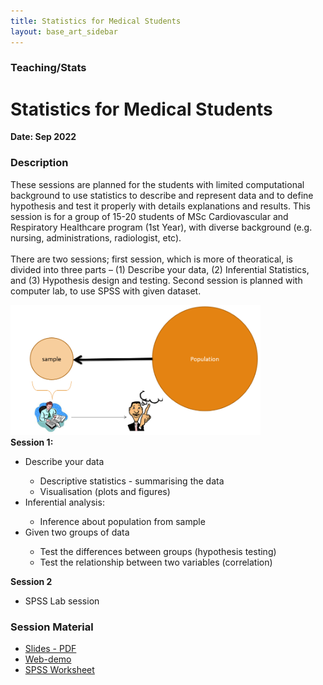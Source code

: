```yaml
---
title: Statistics for Medical Students
layout: base_art_sidebar
---
```


### Teaching/Stats

# Statistics for Medical Students
**Date: Sep 2022**


<div class="panel panel-collapsable is-expanded">
    <div class="panel-heading">
        <h3>Description</h3>
            <span class="panel-collapsable-trigger"></span>
        </div>
    <div class="panel-content" style="display: block;">
        <p>
        These sessions are planned for the students with limited computational background to use statistics to describe and represent data and to define hypothesis and test it properly with details explanations and results. This session is for a group of 15-20 students of MSc Cardiovascular and Respiratory Healthcare program (1st Year), with diverse background (e.g. nursing, administrations, radiologist, etc). 
        <br><br>
        There are two sessions; first session, which is more of theoratical,  is divided into three parts – (1) Describe your data, (2) Inferential Statistics, and (3) Hypothesis design and testing. Second session is planned with computer lab, to use SPSS with given dataset.
        <div class="side-img-right"> <a href="./Introduction_to_Statistics.pdf" target="_blank"><img src="cover.png" alt="slides" width="400"> </a></div>
        <b>Session 1:</b>
        <ul>
        <li> Describe your data </li>
        <ul>
        <li>Descriptive statistics - summarising the data </li>
        <li>Visualisation (plots and figures)</li>
        </ul>
        <li>Inferential analysis:</li>
        <ul>
        <li>Inference about population from sample </li>
        </ul>
        <li>Given two groups of data </li>
        <ul>
        <li>Test the differences between groups (hypothesis testing) </li>
        <li>Test the relationship between two variables (correlation) </li>
        </ul>
        </ul>
        <b> Session 2 </b>
        <ul><li> SPSS Lab session </li></ul>
        </p>
        <!-- <ul>
            <li><a href="" target="_blank">Syllabus</a></li>
            <li><a href="">DOWNLOAD All Course Materials</a></li>
        </ul> -->
        </div>
    </div>

<div class="panel panel-collapsable ">
    <div class="panel-heading">
        <h3>Session Material</h3>
        <span class="panel-collapsable-trigger"></span>
        </div>
    <div class="panel-content">
        <div class="heading" style="margin-top: 0">
            <!-- <p>Overview</p> -->
        </div>
        <ul class='list-inline'>
        <li><a href="files/Introduction_to_Statistics.pdf" target="_blank"><aa class="btn btn-small btn-highlight">Slides - PDF</aa></a></li>
        <li><a href="https://nikeshbajaj.github.io/teaching/stats_demo" target="_blank"><aa class="btn btn-small btn-highlight">Web-demo</aa></a></li>
        <li><a href="https://nikeshbajaj.github.io/teaching/spss_session/WorkSheet_SPSS_Session" target="_blank"><aa class="btn btn-small btn-highlight">SPSS Worksheet</aa></a></li>
        </ul>
        </div>
    </div>


<div class="row">
<div class='col-50'>
</div>
<div class='col-50'>
</div>
</div>
